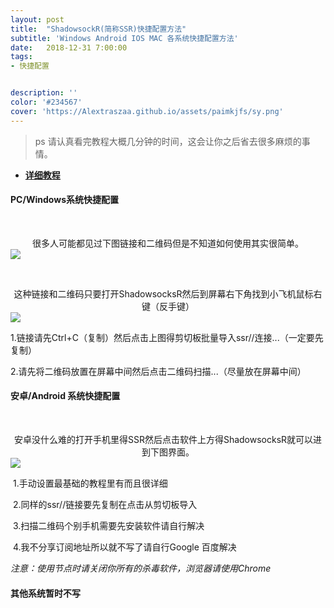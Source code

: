 ```yaml
---
layout: post
title:  "ShadowsockR(简称SSR)快捷配置方法"
subtitle: 'Windows Android IOS MAC 各系统快捷配置方法'
date:   2018-12-31 7:00:00
tags:
- 快捷配置


description: ''
color: '#234567'
cover: 'https://Alextraszaa.github.io/assets/paimkjfs/sy.png'
---
```


> ps 请认真看完教程大概几分钟的时间，这会让你之后省去很多麻烦的事情。

- [**详细教程**](http://Alextraszaa.github.io)

#### PC/Windows系统快捷配置

​ <center>很多人可能都见过下图链接和二维码但是不知道如何使用其实很简单。</center>
![](http://Alextraszaa.github.io/assets/paimkjfs/zt.png)

​ <center>这种链接和二维码只要打开ShadowsocksR然后到屏幕右下角找到小飞机鼠标右键（反手键）</center>
![](http://Alextraszaa.github.io/assets/paimkjfs/windows2.png)

​ 1.链接请先Ctrl+C（复制）然后点击上图得剪切板批量导入ssr//连接...（一定要先复制）

​ 2.请先将二维码放置在屏幕中间然后点击二维码扫描...（尽量放在屏幕中间）

#### 安卓/Android 系统快捷配置

​ <center>安卓没什么难的打开手机里得SSR然后点击软件上方得ShadowsocksR就可以进到下图界面。</center>
![](http://Alextraszaa.github.io/assets/paimkjfs/Android1.png)

​ 1.手动设置最基础的教程里有而且很详细

​ 2.同样的ssr//链接要先复制在点击从剪切板导入

​ 3.扫描二维码个别手机需要先安装软件请自行解决

​ 4.我不分享订阅地址所以就不写了请自行Google 百度解决

*注意：使用节点时请关闭你所有的杀毒软件，浏览器请使用Chrome*

####  其他系统暂时不写